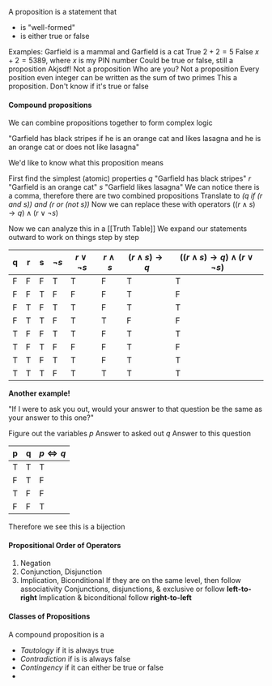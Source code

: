 A proposition is a statement that
- is "well-formed"
- is either true or false

Examples:
	Garfield is a mammal and Garfield is a cat
		True
	$2+2=5$
		False
	$x+2=5389$, where $x$ is my PIN number
		Could be true or false, still a proposition
	Akjsdf!
		Not a proposition
	Who are you?
		Not a proposition
	Every position even integer can be written as the sum of two primes
		This a proposition. Don't know if it's true or false

#### Compound propositions
We can combine propositions together to form complex logic

"Garfield has black stripes if he is an orange cat and likes lasagna and he is an orange cat or does not like lasagna"

We'd like to know what this proposition means

First find the simplest (atomic) properties
	$q$ "Garfield has black stripes"
	$r$ "Garfield is an orange cat"
	$s$ "Garfield likes lasagna"
We can notice there is a comma, therefore there are two combined propositions
Translate to *(q if (r and s)) and (r or (not s))*
Now we can replace these with operators
$((r\land s)\rightarrow q)\land(r\lor\neg s)$

Now we can analyze this in a [[Truth Table]]
We expand our statements outward to work on things step by step

| q   | r   | s   | $\neg s$ | $r\lor\neg s$ | $r\land s$ | $(r\land s)\rightarrow q$ | $((r\land s)\rightarrow q)\land(r\lor\neg s)$ |
| --- | --- | --- | -------- | ------------- | ---------- | ------------------------- | --------------------------------------------- |
| F   | F   | F   | T        | T             | F          | T                         | T                                             |
| F   | F   | T   | F        | F             | F          | T                         | F                                             |
| F   | T   | F   | T        | T             | F          | T                         | T                                             |
| F   | T   | T   | F        | T             | T          | F                         | F                                             |
| T   | F   | F   | T        | T             | F          | T                         | T                                             |
| T   | F   | T   | F        | F             | F          | T                         | F                                             |
| T   | T   | F   | T        | T             | F          | T                         | T                                             |
| T   | T   | T   | F        | T             | T          | T                         | T                                             |


**Another example!**

"If I were to ask you out, would your answer to that question be the same as your answer to this one?"

Figure out the variables
$p$ Answer to asked out
$q$ Answer to this question

| p   | q   | $p\iff q$ |
| --- | --- | --------- |
| T   | T   | T         |
| F   | T   | F         |
| T   | F   | F         |
| F   | F   | T         |
Therefore we see this is a bijection

#### Propositional Order of Operators
1. Negation
2. Conjunction, Disjunction
4. Implication, Biconditional
If they are on the same level, then follow associativity
	Conjunctions, disjunctions, & exclusive or follow **left-to-right**
	Implication & biconditional follow **right-to-left**

#### Classes of Propositions
A compound proposition is a
- *Tautology* if it is always true
- *Contradiction* if is is always false
- *Contingency* if it can either be true or false
- 